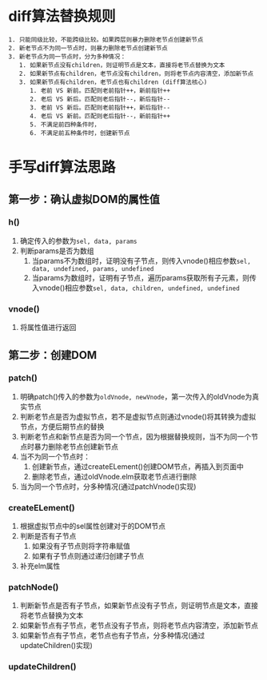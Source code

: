 # diff算法替换规则

```
1. 只能同级比较，不能跨级比较。如果跨层则暴力删除老节点创建新节点
2. 新老节点不为同一节点时，则暴力删除老节点创建新节点
3. 新老节点为同一节点时，分为多种情况：
   1. 如果新节点没有children，则证明节点是文本，直接将老节点替换为文本
   2. 如果新节点有children，老节点没有children，则将老节点内容清空，添加新节点
   3. 如果新节点有children，老节点也有children (diff算法核心)
      1. 老前 VS 新前。匹配则老前指针++，新前指针++
      2. 老后 VS 新后。匹配则老后指针--，新后指针--
      3. 老前 VS 新后。匹配则老前指针++，新后指针--
      4. 老后 VS 新前。匹配则老后指针--，新前指针++
      5. 不满足前四种条件时，
      6. 不满足前五种条件时，创建新节点
```

# 手写diff算法思路

## 第一步：确认虚拟DOM的属性值

### h()
1. 确定传入的参数为`sel, data, params`
2. 判断params是否为数组
   1. 当params不为数组时，证明没有子节点，则传入vnode()相应参数`sel, data, undefined, params, undefined`
   2. 当params为数组时，证明有子节点，遍历params获取所有子元素，则传入vnode()相应参数`sel, data, children, undefined, undefined`

### vnode()
1. 将属性值进行返回

## 第二步：创建DOM

### patch()
1. 明确patch()传入的参数为`oldVnode, newVnode`，第一次传入的oldVnode为真实节点
2. 判断老节点是否为虚拟节点，若不是虚拟节点则通过vnode()将其转换为虚拟节点，方便后期节点的替换
3. 判断老节点和新节点是否为同一个节点，因为根据替换规则，当不为同一个节点时暴力删除老节点创建新节点
4. 当不为同一个节点时：
   1. 创建新节点，通过createELement()创建DOM节点，再插入到页面中
   2. 删除老节点，通过oldVnode.elm获取老节点进行删除
5. 当为同一个节点时，分多种情况(通过patchVnode()实现)

### createELement()
1. 根据虚拟节点中的sel属性创建对于的DOM节点
2. 判断是否有子节点
   1. 如果没有子节点则将字符串赋值
   2. 如果有子节点则通过递归创建子节点
3. 补充elm属性

### patchNode()
1. 判断新节点是否有子节点，如果新节点没有子节点，则证明节点是文本，直接将老节点替换为文本
2. 如果新节点有子节点，老节点没有子节点，则将老节点内容清空，添加新节点
3. 如果新节点有子节点，老节点也有子节点，分多种情况(通过updateChildren()实现)

### updateChildren()
